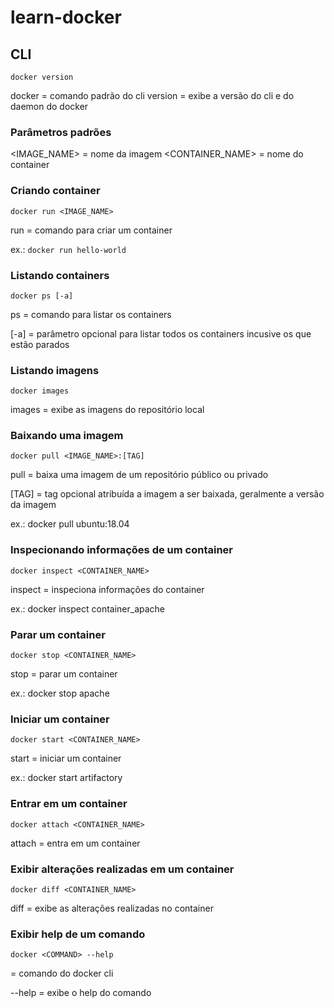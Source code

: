 # learn-docker

## CLI
`docker version`

docker = comando padrão do cli
version = exibe a versão do cli e do daemon do docker

### Parâmetros padrões

<IMAGE_NAME> = nome da imagem
<CONTAINER_NAME> = nome do container

### Criando container
`docker run <IMAGE_NAME>`

run = comando para criar um container

ex.: `docker run hello-world`

### Listando containers
`docker ps [-a]`

ps = comando para listar os containers

[-a] = parâmetro opcional para listar todos os containers incusive os que estão parados

### Listando imagens
`docker images`

images = exibe as imagens do repositório local

### Baixando uma imagem
`docker pull <IMAGE_NAME>:[TAG]`

pull = baixa uma imagem de um repositório público ou privado

[TAG] = tag opcional atribuída a imagem a ser baixada, geralmente a versão da imagem

ex.: docker pull ubuntu:18.04

### Inspecionando informações de um container
`docker inspect <CONTAINER_NAME>`

inspect = inspeciona informações do container

ex.: docker inspect container_apache

### Parar um container
`docker stop <CONTAINER_NAME>`

stop = parar um container

ex.: docker stop apache

### Iniciar um container
`docker start <CONTAINER_NAME>`

start = iniciar um container

ex.: docker start artifactory

### Entrar em um container
`docker attach <CONTAINER_NAME>`

attach = entra em um container

### Exibir alterações realizadas em um container
`docker diff <CONTAINER_NAME>`

diff = exibe as alterações realizadas no container

### Exibir help de um comando
`docker <COMMAND> --help`

<COMMAND> = comando do docker cli

--help = exibe o help do comando
